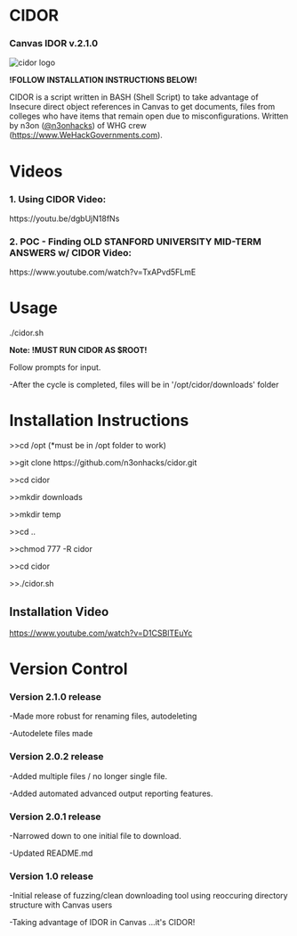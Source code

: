 <h1>CIDOR</h1> 
<h3>Canvas IDOR v.2.1.0</h3>
<img src="https://raw.githubusercontent.com/n3onhacks/cidor/main/cidor-git.jpg" alt="cidor logo">

**!FOLLOW INSTALLATION INSTRUCTIONS BELOW!**<p>
CIDOR is a script written in BASH (Shell Script) to take advantage of Insecure direct object references in Canvas to get documents, files from colleges who have items that remain open due to misconfigurations. Written by n3on (<a href="https://www.twitter.com/@n3onhacks">@n3onhacks</a>) of WHG crew (https://www.WeHackGovernments.com).

<h1>Videos</h1>

<h3>1. Using CIDOR Video:</h3><p>
 https://youtu.be/dgbUjN18fNs<p>

<h3>2. POC - Finding OLD STANFORD UNIVERSITY MID-TERM ANSWERS w/ CIDOR Video:</h3><p>
 https://www.youtube.com/watch?v=TxAPvd5FLmE<p>
  
<h1>Usage</h1>
  
./cidor.sh

<b>Note: **!MUST RUN CIDOR AS $ROOT!**</b><p>

Follow prompts for input.<p>
-After the cycle is completed, files will be in '/opt/cidor/downloads' folder<p>

 <h1>Installation Instructions</h1>
>>cd /opt  (*must be in /opt folder to work)<p><p>
>>git clone https://github.com/n3onhacks/cidor.git<p>
>>cd cidor<p>
>>mkdir downloads<p>
>>mkdir temp<p>
>>cd ..<p>
>>chmod 777 -R cidor<p>
>>cd cidor<p>
>>./cidor.sh<p>

<h2>Installation Video</h2>

https://www.youtube.com/watch?v=D1CSBlTEuYc

<h1>Version Control</h1>

<h3>Version 2.1.0 release</h3>
-Made more robust for renaming files, autodeleting<p>
-Autodelete files made<p>
  
<h3>Version 2.0.2 release</h3>
-Added multiple files / no longer single file.<p>
-Added automated advanced output reporting features.<p>

<h3>Version 2.0.1 release</h3>
-Narrowed down to one initial file to download.<p>
-Updated README.md<p>

<h3>Version 1.0 release</h3>
-Initial release of fuzzing/clean downloading tool using reoccuring directory structure with Canvas users<p>
-Taking advantage of IDOR in Canvas ...it's CIDOR!<p>
 

